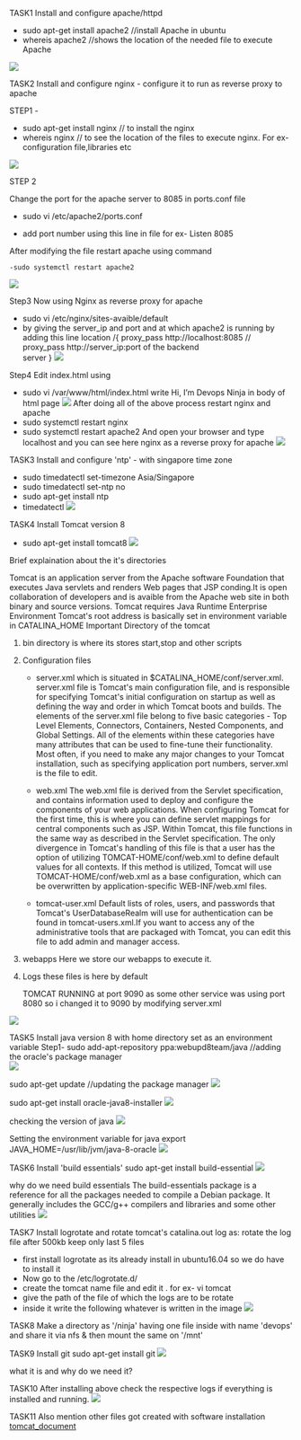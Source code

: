 TASK1
 Install and configure apache/httpd
- sudo apt-get install apache2       //install Apache in ubuntu
- whereis apache2                    //shows the location of the needed file to execute Apache

![](media/apache_install.png)

TASK2
Install and configure nginx - configure it to run as reverse proxy to apache

STEP1 -
- sudo apt-get install nginx                      // to install the nginx 
- whereis nginx                                       //  to see the location of the files to execute nginx. For ex-
                                                                    configuration file,libraries etc

![](media/nginx_install.png)

STEP 2     
                                       
Change the port for the apache server to 8085 in ports.conf file

   -  sudo vi /etc/apache2/ports.conf

   -  add port number using this line in file for ex-  Listen 8085

After modifying the file restart apache using command 
 
    -sudo systemctl restart apache2
![](media/apache_port.png)

Step3
Now using Nginx as reverse proxy for apache
-  sudo vi /etc/nginx/sites-avaible/default
-  by giving the server_ip and port and at which apache2 is running by adding this line
   location /{
       proxy_pass http://localhost:8085         // proxy_pass  http://server_ip:port of the backend   
                                                                        server
         }
![](media/reverse_proxy_setup.png)

Step4
Edit index.html using
- sudo vi /var/www/html/index.html
  write Hi, I’m Devops Ninja in body of html page 
![](media/index_html.png)
After doing all of the above process restart nginx and apache
-  sudo systemctl restart nginx
-  sudo systemctl restart apache2
And open your browser and type localhost  and you can see here nginx as a reverse proxy for apache 
![](media/reverse_proxy.png)

TASK3
Install and configure 'ntp' - with singapore time zone
- sudo timedatectl set-timezone Asia/Singapore 
- sudo timedatectl set-ntp no
- sudo apt-get install ntp
- timedatectl
![](media/ntp_installation.png)

TASK4
Install Tomcat version 8
- sudo apt-get install tomcat8
![](media/tomcat_installation.png)

Brief explaination about the it's directories 

Tomcat is an application server from the Apache software Foundation that executes Java servlets and renders Web pages that JSP conding.It is open collaboration of developers and is avaible from the Apache web site in both binary and source versions.
Tomcat requires Java Runtime Enterprise Environment 
Tomcat's root address is basically set in environment variable in CATALINA_HOME
Important Directory of the tomcat
1) bin directory is where its stores start,stop and other scripts
2) Configuration files
   - server.xml which is situated in $CATALINA_HOME/conf/server.xml. server.xml file is Tomcat's main configuration file, and is responsible for specifying Tomcat's initial configuration on startup as well as defining the way and order in which Tomcat boots and builds. The elements of the server.xml file belong to five basic categories - Top Level Elements, Connectors, Containers, Nested Components, and Global Settings. All of the elements within these categories have many attributes that can be used to fine-tune their functionality. Most often, if you need to make any major changes to your Tomcat installation, such as specifying application port numbers, server.xml is the file to edit.

   - web.xml The web.xml file is derived from the Servlet specification, and contains information used to deploy and configure the components of your web applications. When configuring Tomcat for the first time, this is where you can define servlet mappings for central components such as JSP. Within Tomcat, this file functions in the same way as described in the Servlet specification. The only divergence in Tomcat's handling of this file is that a user has the option of utilizing TOMCAT-HOME/conf/web.xml to define default values for all contexts. If this method is utilized, Tomcat will use TOMCAT-HOME/conf/web.xml as a base configuration, which can be overwritten by application-specific WEB-INF/web.xml files.

   - tomcat-user.xml Default lists of roles, users, and passwords that Tomcat's UserDatabaseRealm will use for authentication can be found in tomcat-users.xml.If you want to access any of the administrative tools that are packaged with Tomcat, you can edit this file to add admin and manager access.
3) webapps
   Here we store our webapps to execute it.

4) Logs 
   these files is here by default

   TOMCAT RUNNING at port 9090 as some other service was using port 8080 so i changed it to 9090 by modifying server.xml
 
![](media/tomcat_running.png)

TASK5
 Install java version 8 with home directory set as an environment variable
Step1-
sudo add-apt-repository ppa:webupd8team/java  //adding the oracle's package manager    
![](media/Adding_oracle_ppa.png)

sudo apt-get update                            //updating the package manager
![](media/update_package_manager.png)           
  
sudo apt-get install oracle-java8-installer
![](media/java_install.png)                      

checking the version of java
![](media/java_version.png)

Setting the environment variable for java
export JAVA_HOME=/usr/lib/jvm/java-8-oracle
![](media/java_home.png)

TASK6
Install 'build essentials' 
sudo apt-get install build-essential
![](media/build_essential_install.png)

why do we need build essentials
The build-essentials package is a reference for all the packages needed to compile a Debian package. It generally includes the GCC/g++ compilers and libraries and some other utilities
![](media/build_essential.png)

TASK7
Install logrotate and rotate tomcat's catalina.out log as:
rotate the log file after 500kb
keep only last 5 files

- first install logrotate as its already install in ubuntu16.04 so we do have to install it
- Now go to the /etc/logrotate.d/
- create the tomcat name file and edit it . for ex- vi tomcat
- give the path of the file of which the logs are to be rotate 
- inside it write the following whatever is written in the image
  ![](media/logrotate_tomcat.png)

TASK8
Make a directory as '/ninja' having one file inside with name 'devops' and share it via nfs & then mount the same on '/mnt'








TASK9
Install git 
sudo apt-get install git
![](media/git.png)

what it is and why do we need it?


TASK10
After installing above check the respective logs if everything is installed and running.
![](media/log_report.png)

TASK11
Also mention other files got created with software installation
[tomcat_document](tomcat_doc)

 





































































